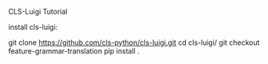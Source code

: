 CLS-Luigi Tutorial

install cls-luigi:

git clone https://github.com/cls-python/cls-luigi.git
cd cls-luigi/
git checkout feature-grammar-translation
pip install .
